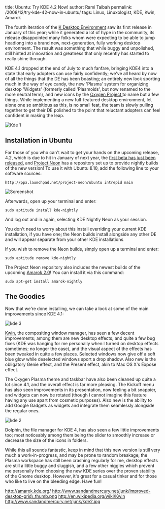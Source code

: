 title: Ubuntu: Try KDE 4.2 Now!
author: Rami Taibah 
permalink: /2008/12/try-kde-42-now-in-ubuntu/
tags: Linux, Linuxologist, KDE, Kwin, Amarok

The fourth iteration of the [K Desktop Environment](http://www.kde.org) saw its first release in January of this year; while it generated a lot of hype in the community, its release disappointed many folks whom were expecting to be able to jump headlong into a brand new, next-generation, fully working desktop environment. The result was something that while buggy and unpolished, still hinted at innovation and greatness that only recently has started to really shine through.

KDE 4.1 dropped at the end of July to much fanfare, bringing KDE4 into a state that early adopters can use fairly confidently; we've all heard by now of all the things that the DE has been boasting; an entirely new look sporting much in the way of eye candy, the new 'Plasma' system for organizing desktop 'Widgets' (formerly called 'Plasmoids', but now renamed to the more neutral term), and new icons by the [Oxygen Project ](http://www.oxygen-icons.org/)to name but a few things. While implementing a new full-featured desktop environment, let alone one so ambitious as this, is no small feat, the team is slowly pulling together to get their DE polished to the point that reluctant adopters can feel confident in making the leap.

![Kde 1](http://www.sandandmercury.net/junk/kde1.jpg)

## Installation in Ubuntu

For those of you who can't wait to get your hands on the upcoming release, 4.2, which is due to hit in January of next year, the [first beta has just been released](http://www.kde.org/announcements/announce-4.2-beta1.php), and [Project Neon](http://apachelog.blogspot.com/2008/06/project-neon-kde-nightly-builds.html) has a repository set up to provide nightly builds of the new version! To use it with Ubuntu 8.10, add the following line to your software sources:

    http://ppa.launchpad.net/project-neon/ubuntu intrepid main

![Screenshot](http://www.sandandmercury.net/junk/Screenshot-Edit%20Source.png)

Afterwards, open up your terminal and enter:

    sudo aptitude install kde-nightly

And log out and in again, selecting KDE Nightly Neon as your session.

You don't need to worry about this install overriding your current KDE installation, if you have one; the Neon builds install alongside any other DE and will appear separate from your other KDE installations.

If you wish to remove the Neon builds, simply open up a terminal and enter:

    sudo aptitude remove kde-nightly

The Project Neon repository also includes the newest builds of the upcoming [Amarok 2.0](http://amarok.kde.org/)! You can install it via this command:

    sudo apt-get install amarok-nightly

## The Goodies

Now that we're done installing, we can take a look at some of the main improvements since KDE 4.1:

![kde 3](http://www.sandandmercury.net/junk/improved-desktop-grid_thumb.png)

[Kwin](http://en.wikipedia.org/wiki/Kwin), the compositing window manager, has seen a few decent improvements; among them are new desktop effects, and quite a few bug fixes (KDE was hanging for me personally when I turned on desktop effects sometimes; no longer the case), and the visual aspect of the effects has been tweaked in quite a few places. Selected windows now give off a soft blue glow while deselected windows sport a drop shadow. Also new is the obligatory Genie effect, and the Present effect, akin to Mac OS X's Expose effect.

The Oxygen Plasma theme and taskbar have also been cleaned up quite a lot since 4.1, and the overall effect is far more pleasing. The Kickoff menu has also seen improvements in its presentation, now feeling a bit snappier, and widgets can now be rotated (though I cannot imagine this feature having any use apart from cosmetic purposes). Also new is the ability to add Google Gadgets as widgets and integrate them seamlessly alongside the regular ones.

![kde 2](http://www.sandandmercury.net/junk/kde2.jpg)

Dolphin, the file manager for KDE 4, has also seen a few little improvements too; most noticeably among them being the slider to smoothly increase or decrease the size of the icons in folders.

While this all sounds fantastic, keep in mind that this new version is still very much a work-in-progress, and may be prone to random breakage; the Plasma workspace has still been crashing regularly for me, desktop effects are still a little buggy and sluggish, and a few other niggles which prevent me personally from choosing the new KDE series over the proven stability of the Gnome desktop. However, it's great for a casual tinker and for those who like to live on the bleeding edge. Have fun!

http://amarok.kde.org/
http://www.sandandmercury.net/junk/improved-desktop-grid\_thumb.png
http://en.wikipedia.org/wiki/Kwin
http://www.sandandmercury.net/junk/kde2.jpg
